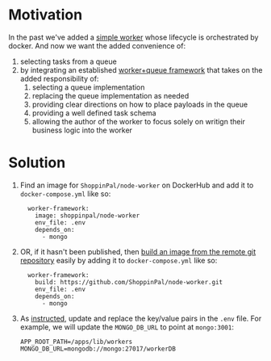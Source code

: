 # Motivation

In the past we've added a [simple worker](/tutorials/add-workers.md) whose lifecycle is orchestrated by docker. And now we want the added convenience of:

1. selecting tasks from a queue
1. by integrating an established [worker+queue framework](/tutorials/add-workers.md) that takes on the added responsibility of:
    1. selecting a queue implementation
    1. replacing the queue implementation as needed
    1. providing clear directions on how to place payloads in the queue
    1. providing a well defined task schema
    1. allowing the author of the worker to focus solely on writign their business logic into the worker

# Solution

1. Find an image for `ShoppinPal/node-worker` on DockerHub and add it to `docker-compose.yml` like so:

    ```
      worker-framework:
        image: shoppinpal/node-worker
        env_file: .env
        depends_on:
          - mongo
    ```
1. OR, if it hasn't been published, then [build an image from the remote git repository]((https://stackoverflow.com/questions/34120504/how-can-i-make-docker-compose-build-an-image-from-a-remote-git-repository)) easily by adding it to `docker-compose.yml` like so:

    ```
      worker-framework:
        build: https://github.com/ShoppinPal/node-worker.git
        env_file: .env
        depends_on:
          - mongo
    ```
1. As [instructed](https://github.com/ShoppinPal/node-worker#env-file), update and replace the key/value pairs in the `.env` file. For example, we will update the `MONGO_DB_URL` to point at `mongo:3001`:

    ```
    APP_ROOT_PATH=/apps/lib/workers
    MONGO_DB_URL=mongodb://mongo:27017/workerDB
    ```

